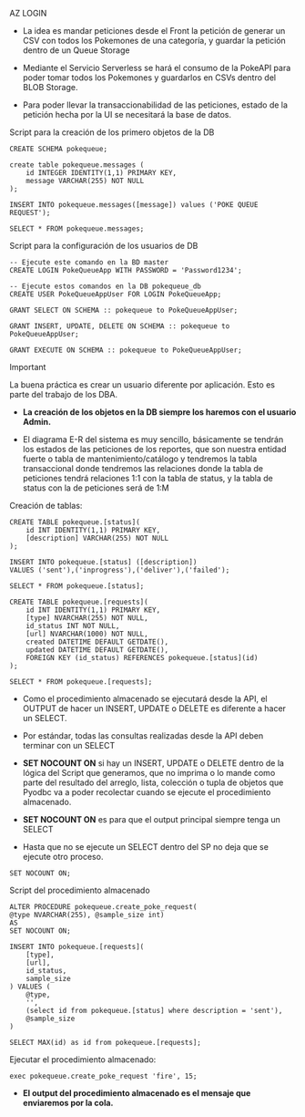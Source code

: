 AZ LOGIN
- La idea es mandar peticiones desde el Front la petición de generar un CSV con todos los Pokemones de una categoría, y guardar la petición dentro de un Queue Storage
- Mediante el Servicio Serverless se hará el consumo de la PokeAPI para poder tomar todos los Pokemones y guardarlos en CSVs dentro del BLOB Storage.

- Para poder llevar la transaccionabilidad de las peticiones, estado de la petición hecha por la UI se necesitará la base de datos.

Script para la creación de los primero objetos de la DB

```
CREATE SCHEMA pokequeue;

create table pokequeue.messages (
	id INTEGER IDENTITY(1,1) PRIMARY KEY,
	message VARCHAR(255) NOT NULL
);

INSERT INTO pokequeue.messages([message]) values ('POKE QUEUE REQUEST');

SELECT * FROM pokequeue.messages;
```

Script para la configuración de los usuarios de DB

```
-- Ejecute este comando en la BD master
CREATE LOGIN PokeQueueApp WITH PASSWORD = 'Password1234';

-- Ejecute estos comandos en la DB pokequeue_db
CREATE USER PokeQueueAppUser FOR LOGIN PokeQueueApp;

GRANT SELECT ON SCHEMA :: pokequeue to PokeQueueAppUser;

GRANT INSERT, UPDATE, DELETE ON SCHEMA :: pokequeue to PokeQueueAppUser;

GRANT EXECUTE ON SCHEMA :: pokequeue to PokeQueueAppUser;
```

> [!IMPORTANT]
> La buena práctica es crear un usuario diferente por aplicación. Esto es parte del trabajo de los DBA.

- **La creación de los objetos en la DB siempre los haremos con el usuario Admin.**

- El diagrama E-R del sistema es muy sencillo, básicamente se tendrán los estados de  las peticiones de los reportes, que son nuestra entidad fuerte o tabla de mantenimiento/catálogo y tendremos la tabla transaccional donde tendremos las relaciones donde la tabla de peticiones tendrá relaciones 1:1 con la tabla de status, y la tabla de status con la de peticiones será de 1:M

Creación de tablas:

```
CREATE TABLE pokequeue.[status](
	id INT IDENTITY(1,1) PRIMARY KEY,
	[description] VARCHAR(255) NOT NULL
);

INSERT INTO pokequeue.[status] ([description])
VALUES ('sent'),('inprogress'),('deliver'),('failed');

SELECT * FROM pokequeue.[status];

CREATE TABLE pokequeue.[requests](
	id INT IDENTITY(1,1) PRIMARY KEY,
	[type] NVARCHAR(255) NOT NULL,
	id_status INT NOT NULL,
	[url] NVARCHAR(1000) NOT NULL,
	created DATETIME DEFAULT GETDATE(),
	updated DATETIME DEFAULT GETDATE(),
	FOREIGN KEY (id_status) REFERENCES pokequeue.[status](id)
);

SELECT * FROM pokequeue.[requests];
```

- Como el procedimiento almacenado se ejecutará desde la API, el OUTPUT de hacer un INSERT, UPDATE o DELETE es diferente a hacer un SELECT. 
- Por estándar, todas las consultas realizadas desde la API deben terminar con un SELECT
- **SET NOCOUNT ON** si hay un INSERT, UPDATE o DELETE dentro de la lógica del Script que generamos, que no imprima o lo mande como parte del resultado del arreglo, lista, colección o tupla de objetos que Pyodbc va a poder recolectar cuando se ejecute el procedimiento almacenado.
- **SET NOCOUNT ON** es para que el output principal siempre tenga un SELECT

- Hasta que no se ejecute un SELECT dentro del SP no deja que se ejecute otro proceso.

```
SET NOCOUNT ON;
```

Script del procedimiento almacenado

```
ALTER PROCEDURE pokequeue.create_poke_request(
@type NVARCHAR(255), @sample_size int)
AS
SET NOCOUNT ON;

INSERT INTO pokequeue.[requests](
	[type],
	[url],
	id_status,
	sample_size
) VALUES (
	@type,
	'',
	(select id from pokequeue.[status] where description = 'sent'),
	@sample_size
)

SELECT MAX(id) as id from pokequeue.[requests];
```

Ejecutar el procedimiento almacenado:

```
exec pokequeue.create_poke_request 'fire', 15;
```

- **El output del procedimiento almacenado es el mensaje que enviaremos por la cola.**

























